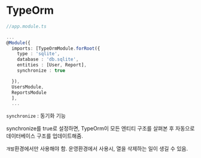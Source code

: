 # TypeOrm

```typescript
//app.module.ts

...
@Module({
  imports: [TypeOrmModule.forRoot({
    type : 'sqlite',
    database : 'db.sqlite',
    entities : [User, Report],
    synchronize : true

  }), 
  UsersModule,
  ReportsModule
  ],
  ...

```

`synchronize` : 동기화 기능

synchronize를 true로 설정하면, TypeOrm이 모든 엔티티 구조를 살펴본 후 자동으로 데이터베이스 구조를 업데이트해줌.

`개발`환경에서만 사용해야 함. 운영환경에서 사용시, 열을 삭제하는 일이 생길 수 있음.
